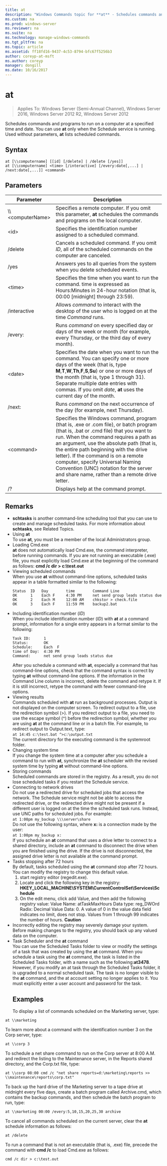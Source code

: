 ```yaml
---
title: at
description: "Windows Commands topic for **at** - Schedules commands and programs to run on a computer at a specified time and date."
ms.custom: na
ms.prod: windows-server
ms.reviewer: na
ms.suite: na
ms.technology: manage-windows-commands
ms.tgt_pltfrm: na
ms.topic: article
ms.assetid: ff18fd16-9437-4c53-8794-bfc67f5256b3
author: coreyp-at-msft
ms.author: coreyp
manager: dongill
ms.date: 10/16/2017
---
```

# at

>Applies To: Windows Server (Semi-Annual Channel), Windows Server 2016, Windows Server 2012 R2, Windows Server 2012

Schedules commands and programs to run on a computer at a specified time and date. You can use **at** only when the Schedule service is running. Used without parameters, **at** lists scheduled commands.
## Syntax
```
at [\\computername] [[id] [/delete] | /delete [/yes]]
at [\\computername] <time> [/interactive] [/every:date[,...] | /next:date[,...]] <command>
```
## Parameters

|      Parameter       |                                                                                                                                                                                                               Description                                                                                                                                                                                                                |
|----------------------|------------------------------------------------------------------------------------------------------------------------------------------------------------------------------------------------------------------------------------------------------------------------------------------------------------------------------------------------------------------------------------------------------------------------------------------|
| \\\\\<computerName\> |                                                                                                                                                        Specifies a remote computer. If you omit this parameter, **at** schedules the commands and programs on the local computer.                                                                                                                                                        |
|        \<id\>        |                                                                                                                                                                                   Specifies the identification number assigned to a scheduled command.                                                                                                                                                                                   |
|       /delete        |                                                                                                                                                                Cancels a scheduled command. If you omit *ID*, all of the scheduled commands on the computer are canceled.                                                                                                                                                                |
|         /yes         |                                                                                                                                                                               Answers yes to all queries from the system when you delete scheduled events.                                                                                                                                                                               |
|       \<time\>       |                                                                                                                                          Specifies the time when you want to run the command. time is expressed as Hours:Minutes in 24-hour notation (that is, 00:00 [midnight] through 23:59).                                                                                                                                          |
|     /interactive     |                                                                                                                                                                  Allows *command* to interact with the desktop of the user who is logged on at the time *Command* runs.                                                                                                                                                                  |
|       /every:        |                                                                                                                                                    Runs *command* on every specified day or days of the week or month (for example, every Thursday, or the third day of every month).                                                                                                                                                    |
|       \<date\>       |                                                  Specifies the date when you want to run the command. You can specify one or more days of the week (that is, type **M**,**T**,**W**,**Th**,**F**,**S**,**Su**) or one or more days of the month (that is, type 1 through 31). Separate multiple date entries with commas. If you omit *date*, **at** uses the current day of the month.                                                  |
|        /next:        |                                                                                                                                                                              Runs *command* on the next occurrence of the day (for example, next Thursday).                                                                                                                                                                              |
|     \<command\>      | Specifies the Windows command, program (that is, .exe or .com file), or batch program (that is, .bat or .cmd file) that you want to run. When the command requires a path as an argument, use the absolute path (that is, the entire path beginning with the drive letter). If the command is on a remote computer, specify Universal Naming Convention (UNC) notation for the server and share name, rather than a remote drive letter. |
|          /?          |                                                                                                                                                                                                   Displays help at the command prompt.                                                                                                                                                                                                   |

## Remarks
- **schtasks** is another command-line scheduling tool that you can use to create and manage scheduled tasks. For more information about **schtasks**, see Related Topics.
- Using **at**  
  To use **at**, you must be a member of the local Administrators group.
- Loading Cmd.exe  
  **at** does not automatically load Cmd.exe, the command interpreter, before running commands. If you are not running an executable (.exe) file, you must explicitly load Cmd.exe at the beginning of the command as follows:
  **cmd /c dir > c:\test.out**
- Viewing scheduled commands  
  When you use **at** without command-line options, scheduled tasks appear in a table formatted similar to the following:
  ```
  Status  ID   Day        time        Command Line
  OK      1    Each F     4:30 PM     net send group leads status due
  OK      2    Each M     12:00 AM    chkstor > check.file
  OK      3    Each F     11:59 PM    backup2.bat
  ```
- Including identification number (*ID*)  
  When you include identification number (*ID*) with **at** at a command prompt, information for a single entry appears in a format similar to the following:  
  ```
  Task ID:      1
  Status:       OK
  Schedule:     Each  F
  time of Day:  4:30 PM
  Command:      net send group leads status due
  ```
  After you schedule a command with **at**, especially a command that has command-line options, check that the command syntax is correct by typing **at** without command-line options. If the information in the Command Line column is incorrect, delete the command and retype it. If it is still incorrect, retype the command with fewer command-line options.
- Viewing results  
  Commands scheduled with **at** run as background processes. Output is not displayed on the computer screen. To redirect output to a file, use the redirection symbol (>). If you redirect output to a file, you need to use the escape symbol (^) before the redirection symbol, whether you are using **at** at the command line or in a batch file. For example, to redirect output to Output.text, type:  
  `at 14:45 c:\test.bat ^>c:\output.txt`  
  The current directory for the executing command is the systemroot folder.
- Changing system time  
  If you change the system time at a computer after you schedule a command to run with **at**, synchronize the **at** scheduler with the revised system time by typing **at** without command-line options.
- Storing commands  
  Scheduled commands are stored in the registry. As a result, you do not lose scheduled tasks if you restart the Schedule service.
- Connecting to network drives  
  Do not use a redirected drive for scheduled jobs that access the network. The Schedule service might not be able to access the redirected drive, or the redirected drive might not be present if a different user is logged on at the time the scheduled task runs. Instead, use UNC paths for scheduled jobs. For example:  
  `at 1:00pm my_backup \\\server\share`  
  Do not use the following syntax, where **x:** is a connection made by the user:  
  `at 1:00pm my_backup x:`  
  If you schedule an **at** command that uses a drive letter to connect to a shared directory, include an **at** command to disconnect the drive when you are finished using the drive. If the drive is not disconnected, the assigned drive letter is not available at the command prompt.
- Tasks stopping after 72 hours  
  By default, tasks scheduled using the **at** command stop after 72 hours. You can modify the registry to change this default value.
  1.  start registry editor (regedit.exe).
  2.  Locate and click the following key in the registry: **HKEY_LOCAL_MACHINE\SYSTEM\CurrentControlSet\Services\Schedule**
  3.  On the edit menu, click add Value, and then add the following registry value: Value Name: atTaskMaxHours Data type: reg_DWOrd Radix: Decimal Value Data: 0. A value of 0 in the value data field indicates no limit, does not stop. Values from 1 through 99 indicates the number of hours.
  **Caution**
- Incorrectly editing the registry may severely damage your system. Before making changes to the registry, you should back up any valued data on the computer.
- Task Scheduler and the **at** command  
  You can use the Scheduled Tasks folder to view or modify the settings of a task that was created by using the **at** command. When you schedule a task using the **at** command, the task is listed in the Scheduled Tasks folder, with a name such as the following:**at3478**. However, if you modify an at task through the Scheduled Tasks folder, it is upgraded to a normal scheduled task. The task is no longer visible to the **at** command, and the at account setting no longer applies to it. You must explicitly enter a user account and password for the task.
  ## Examples
  To display a list of commands scheduled on the Marketing server, type:

`at \\marketing`

To learn more about a command with the identification number 3 on the Corp server, type:

`at \\corp 3`

To schedule a net share command to run on the Corp server at 8:00 A.M. and redirect the listing to the Maintenance server, in the Reports shared directory, and the Corp.txt file, type:

`at \\corp 08:00 cmd /c "net share reports=d:\marketing\reports >> \\maintenance\reports\corp.txt"`

To back up the hard drive of the Marketing server to a tape drive at midnight every five days, create a batch program called Archive.cmd, which contains the backup commands, and then schedule the batch program to run, type:

`at \\marketing 00:00 /every:5,10,15,20,25,30 archive`

To cancel all commands scheduled on the current server, clear the **at** schedule information as follows:

`at /delete`

To run a command that is not an executable (that is, .exe) file, precede the command with **cmd /c** to load Cmd.exe as follows:

`cmd /c dir > c:\test.out`
